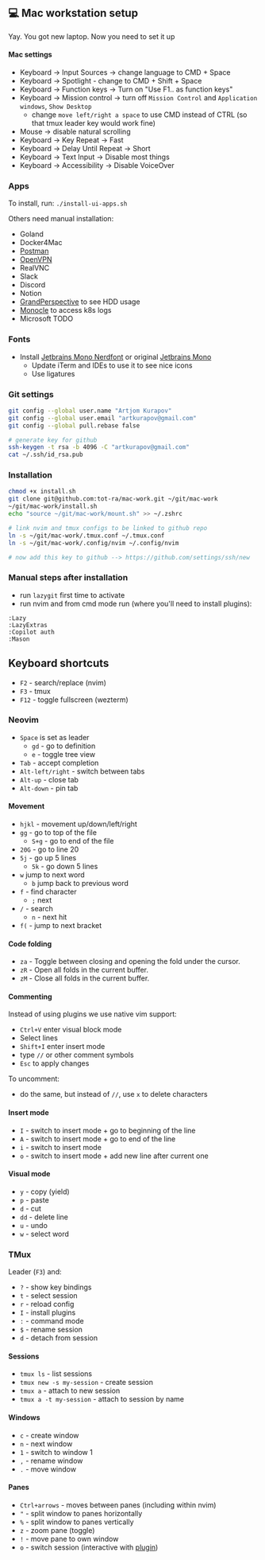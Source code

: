 ## 💻 Mac workstation setup

Yay. You got new laptop. Now you need to set it up

#### Mac settings

- Keyboard -> Input Sources -> change language to CMD + Space
- Keyboard -> Spotlight - change to CMD + Shift + Space
- Keyboard -> Function keys -> Turn on "Use F1.. as function keys"
- Keyboard -> Mission control -> turn off `Mission Control` and `Application windows`, `Show Desktop`
  - change `move left/right a space` to use CMD instead of CTRL
    (so that tmux leader key would work fine)
- Mouse -> disable natural scrolling
- Keyboard -> Key Repeat -> Fast
- Keyboard -> Delay Until Repeat -> Short
- Keyboard -> Text Input -> Disable most things
- Keyboard -> Accessibility -> Disable VoiceOver

### Apps

To install, run: `./install-ui-apps.sh`

Others need manual installation:

- Goland
- Docker4Mac
- [Postman](https://www.postman.com/downloads/)
- [OpenVPN](https://openvpn.net/downloads/openvpn-connect-latest.dmg)
- RealVNC
- Slack
- Discord
- Notion
- [GrandPerspective](https://grandperspectiv.sourceforge.net/) to see HDD usage
- [Monocle](https://monokle.io/download) to access k8s logs
- Microsoft TODO

### Fonts

- Install [Jetbrains Mono Nerdfont](https://www.nerdfonts.com/font-downloads) or original [Jetbrains Mono](https://www.jetbrains.com/lp/mono/)
  - Update iTerm and IDEs to use it to see nice icons
  - Use ligatures

### Git settings

```bash
git config --global user.name "Artjom Kurapov"
git config --global user.email "artkurapov@gmail.com"
git config --global pull.rebase false

# generate key for github
ssh-keygen -t rsa -b 4096 -C "artkurapov@gmail.com"
cat ~/.ssh/id_rsa.pub
```

### Installation

```bash
chmod +x install.sh
git clone git@github.com:tot-ra/mac-work.git ~/git/mac-work
~/git/mac-work/install.sh
echo "source ~/git/mac-work/mount.sh" >> ~/.zshrc

# link nvim and tmux configs to be linked to github repo
ln -s ~/git/mac-work/.tmux.conf ~/.tmux.conf
ln -s ~/git/mac-work/.config/nvim ~/.config/nvim

# now add this key to github --> https://github.com/settings/ssh/new
```

### Manual steps after installation

- run `lazygit` first time to activate
- run nvim and from cmd mode run (where you'll need to install plugins):

```
:Lazy
:LazyExtras
:Copilot auth
:Mason
```

## Keyboard shortcuts

- `F2` - search/replace (nvim)
- `F3` - tmux
- `F12` - toggle fullscreen (wezterm)

### Neovim

- `Space` is set as leader
  - `gd` - go to definition
  - `e` - toggle tree view
- `Tab` - accept completion
- `Alt-left/right` - switch between tabs
- `Alt-up` - close tab
- `Alt-down` - pin tab

#### Movement

- `hjkl` - movement up/down/left/right
- `gg` - go to top of the file
  - `S+g` - go to end of the file
- `20G` - go to line 20
- `5j` - go up 5 lines
  - `5k` - go down 5 lines
- `w` jump to next word
  - `b` jump back to previous word
- `f` - find character
  - `;` next
- `/` - search
  - `n` - next hit
- `f(` - jump to next bracket

#### Code folding

- `za` - Toggle between closing and opening the fold under the cursor.
- `zR` - Open all folds in the current buffer.
- `zM` - Close all folds in the current buffer.

#### Commenting

Instead of using plugins we use native vim support:

- `Ctrl+V` enter visual block mode
- Select lines
- `Shift+I` enter insert mode
- type `//` or other comment symbols
- `Esc` to apply changes

To uncomment:

- do the same, but instead of `//`, use `x` to delete characters

#### Insert mode

- `I` - switch to insert mode + go to beginning of the line
- `A` - switch to insert mode + go to end of the line
- `i` - switch to insert mode
- `o` - switch to insert mode + add new line after current one

#### Visual mode

- `y` - copy (yield)
- `p` - paste
- `d` - cut
- `dd` - delete line
- `u` - undo
- `w` - select word

### TMux

Leader (`F3`) and:

- `?` - show key bindings
- `t` - select session
- `r` - reload config
- `I` - install plugins
- `:` - command mode
- `$` - rename session
- `d` - detach from session

#### Sessions

- `tmux ls` - list sessions
- `tmux new -s my-session` - create session
- `tmux a` - attach to new session
- `tmux a -t my-session` - attach to session by name

#### Windows

- `c` - create window
- `n` - next window
- `1` - switch to window 1
- `,` - rename window
- `.` - move window

#### Panes

- `Ctrl+arrows` - moves between panes (including within nvim)
- `"` - split window to panes horizontally
- `%` - split window to panes vertically
- `z` - zoom pane (toggle)
- `!` - move pane to own window
- `o` - switch session (interactive with [plugin](https://github.com/omerxx/tmux-sessionx))
